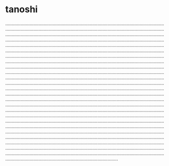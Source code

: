 # tanoshi
....................................................................................................................................................................................................................................................................................................................................................................................................................................................................................................................................................................................................................................................................................................................................................................................................................................................................................................................................................................................................................................................................................................................................................................................................................................................................................................................................................................................................................................................................................................................................................................................................................................................................................................................................................................................................................................................................................................................................................................................................................................................................................................................................................................................................................................................................................................................................................................................................................................................................................................................................................................................................................................................................................................................................................................................................................................................................................................................................................................................................................................................................................................................................................................................................................................................................................................................